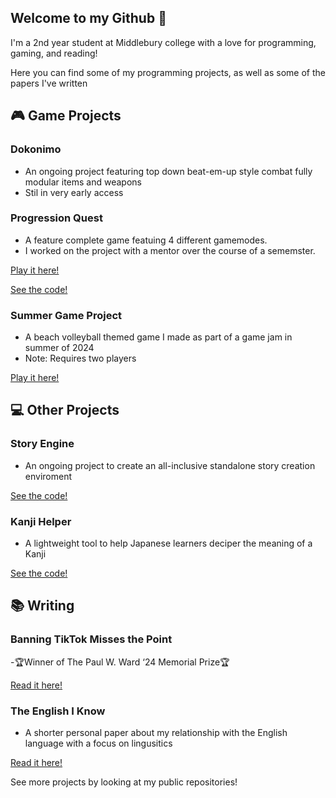## Welcome to my Github 👋
I'm a 2nd year student at Middlebury college with a love for programming, gaming, and reading!

Here you can find some of my programming projects, as well as some of the papers I've written


## 🎮 Game Projects
### Dokonimo
- An ongoing project featuring top down beat-em-up style combat fully modular items and weapons
- Stil in very early access

### Progression Quest
- A feature complete game featuing 4 different gamemodes.
- I worked on the project with a mentor over the course of a sememster.

[Play it here!](https://is-void.itch.io/progression-quest)

[See the code!](https://github.com/is-void/ProgressionQuest)


### Summer Game Project
- A beach volleyball themed game I made as part of a game jam in summer of 2024
- Note: Requires two players

[Play it here!](https://is-void.itch.io/summer-game-project)


## 💻 Other Projects
### Story Engine
- An ongoing project to create an all-inclusive standalone story creation enviroment

[See the code!](https://github.com/is-void/StoryEngine)

### Kanji Helper
- A lightweight tool to help Japanese learners deciper the meaning of a Kanji

[See the code!](https://github.com/is-void/KanjiHelper)


## 📚 Writing

### Banning TikTok Misses the Point
-🏆Winner of The Paul W. Ward ‘24 Memorial Prize🏆

[Read it here!](https://pressbooks.middcreate.net/wardprizewriting2023to2024/chapter/chapter-1/)

### The English I Know

- A shorter personal paper about my relationship with the English language with a focus on lingusitics 

[Read it here!](https://jmp.sh/kUiTRn0W)


See more projects by looking at my public repositories!

<!--
**is-void/is-void** is a ✨ _special_ ✨ repository because its `README.md` (this file) appears on your GitHub profile.

Here are some ideas to get you started:

- 🔭 I’m currently working on ...
- 🌱 I’m currently learning ...
- 👯 I’m looking to collaborate on ...
- 🤔 I’m looking for help with ...
- 💬 Ask me about ...
- 📫 How to reach me: ...
- 😄 Pronouns: ...
- ⚡ Fun fact: ...
-->
